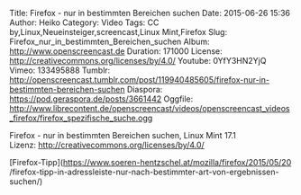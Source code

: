 Title: Firefox - nur in bestimmten Bereichen suchen
Date: 2015-06-26 15:36
Author: Heiko
Category: Video
Tags: CC by,Linux,Neueinsteiger,screencast,Linux Mint,Firefox
Slug: Firefox_nur_in_bestimmten_Bereichen_suchen
Album: http://www.openscreencast.de
Duration: 171000
License: http://creativecommons.org/licenses/by/4.0/
Youtube: 0YfY3HN2YjQ
Vimeo: 133495888
Tumblr: http://openscreencast.tumblr.com/post/119940485605/firefox-nur-in-bestimmten-bereichen-suchen
Diaspora: https://pod.geraspora.de/posts/3661442
Oggfile: http://www.librecontent.de/openscreencast/videos/openscreencast_videos_firefox/firefox_spezifische_suche.ogg

Firefox - nur in bestimmten Bereichen suchen, Linux Mint 17.1  
Lizenz: <http://creativecommons.org/licenses/by/4.0/>  
  
[Firefox-Tipp](https://www.soeren-hentzschel.at/mozilla/firefox/2015/05/20
/firefox-tipp-in-adressleiste-nur-nach-bestimmter-art-von-ergebnissen-suchen/)

